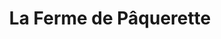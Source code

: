 ---
title: "La Ferme de Pâquerette"
url: /aveize/la-ferme-de-paquerette/
shop: Landwirtschaftlich
---